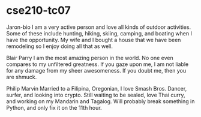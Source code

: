 # cse210-tc07

Jaron-bio
I am a very active person and love all kinds of outdoor activities.
Some of these include hunting, hiking, skiing, camping, and boating
when I have the opportunity. My wife and I bought a house that we 
have been remodeling so I enjoy doing all that as well.

Blair Parry
I am the most amazing person in the world. No one even compares to my
unfiltered greatness. If you gaze upon me, I am not liable for any damage
from my sheer awesomeness. If you doubt me, then you are shmuck. 

Philip Marvin
    Married to a Filipina, Oregonian, I love Smash Bros.  Dancer, surfer, and looking into crypto.
Still waiting to be sealed, love Thai curry, and working on my Mandarin and Tagalog.  Will probably
break something in Python, and only fix it on the 11th hour.
